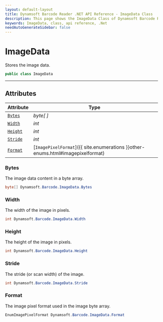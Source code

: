 ```yaml
---
layout: default-layout
title: Dynamsoft Barcode Reader .NET API Reference - ImageData Class
description: This page shows the ImageData Class of Dynamsoft Barcode Reader for .NET SDK.
keywords: ImageData, class, api reference, .Net
needAutoGenerateSidebar: false
---
```



# ImageData
Stores the image data.  

```C#
public class ImageData
```

---

## Attributes
    
| Attribute | Type |
|---------- | ---- |
| [`Bytes`](#bytes) | *byte[ ]* |
| [`Width`](#width) | *int* |
| [`Height`](#height) | *int* |
| [`Stride`](#stride) | *int* |
| [`Format`](#format) | [`ImagePixelFormat`]({{ site.enumerations }}other-enums.html#imagepixelformat) |


### Bytes
The image data content in a byte array. 

```C#
byte[] Dynamsoft.Barcode.ImageData.Bytes
```

### Width
The width of the image in pixels.  

```C#
int Dynamsoft.Barcode.ImageData.Width
```

### Height
The height of the image in pixels.  

```C#
int Dynamsoft.Barcode.ImageData.Height
```

### Stride
The stride (or scan width) of the image. 

```C#
int Dynamsoft.Barcode.ImageData.Stride
```

### Format
The image pixel format used in the image byte array. 

```C#
EnumImagePixelFormat Dynamsoft.Barcode.ImageData.Format
```
  

